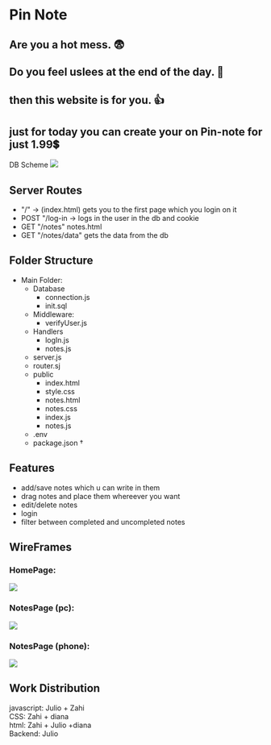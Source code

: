 # Pin Note
## Are you a hot mess.  😨
## Do you feel uslees at the end of the day.  💩
## then this website is for you. 👍
## just for today you can create your on Pin-note for just 1.99💲

DB Scheme
![](https://i.imgur.com/xR0i1Tx.png)

## Server Routes
 - "/" -> (index.html) gets you to the first page which you login on it
 - POST "/log-in -> logs in the user in the db and cookie
 - GET "/notes" notes.html
 - GET "/notes/data" gets the data from the db

## Folder Structure
- Main Folder:
    - Database
        - connection.js 
        - init.sql
    - Middleware:
        - verifyUser.js
    - Handlers
        - logIn.js
        - notes.js
    - server.js
    - router.sj
    - public
        - index.html
        - style.css
        - notes.html
        - notes.css
        - index.js
        - notes.js
    - .env
    - package.json †

## Features
- add/save notes which u can write in them
- drag notes and place them whereever you want
- edit/delete notes
- login
- filter between completed and uncompleted notes

## WireFrames
### HomePage:
![](https://i.imgur.com/89x9miP.png)

### NotesPage (pc):
![](https://i.imgur.com/Djv3Kzr.png)

### NotesPage (phone):
![](https://i.imgur.com/FmCkusV.png)


## Work Distribution
javascript: Julio + Zahi <br>
CSS: Zahi + diana<br> 
html: Zahi + Julio +diana<br>
Backend: Julio <br>


